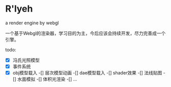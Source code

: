 # R'lyeh
a render engine by webgl

一个基于Webgl的渲染器，学习目的为主，今后应该会持续开发，尽力完善成一个引擎。

todo:
-[x] 冯氏光照模型
-[x] 事件系统
-[x] obj模型载入
-[] 层次模型动画
-[] dae模型载入
-[] shader效果
-[] 法线贴图
-[] 水面模拟
-[] 体积光渲染
-[] ...
